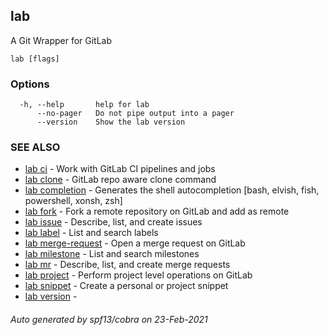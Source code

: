 ## lab

A Git Wrapper for GitLab

```
lab [flags]
```

### Options

```
  -h, --help       help for lab
      --no-pager   Do not pipe output into a pager
      --version    Show the lab version
```

### SEE ALSO

* [lab ci](lab_ci.md)	 - Work with GitLab CI pipelines and jobs
* [lab clone](lab_clone.md)	 - GitLab repo aware clone command
* [lab completion](lab_completion.md)	 - Generates the shell autocompletion [bash, elvish, fish, powershell, xonsh, zsh]
* [lab fork](lab_fork.md)	 - Fork a remote repository on GitLab and add as remote
* [lab issue](lab_issue.md)	 - Describe, list, and create issues
* [lab label](lab_label.md)	 - List and search labels
* [lab merge-request](lab_merge-request.md)	 - Open a merge request on GitLab
* [lab milestone](lab_milestone.md)	 - List and search milestones
* [lab mr](lab_mr.md)	 - Describe, list, and create merge requests
* [lab project](lab_project.md)	 - Perform project level operations on GitLab
* [lab snippet](lab_snippet.md)	 - Create a personal or project snippet
* [lab version](lab_version.md)	 - 

###### Auto generated by spf13/cobra on 23-Feb-2021
